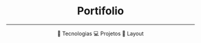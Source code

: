 <h1 align="center"> Portifolio </h1>

---

<p align="center" style="display:flex; justify-content:space-around">
  🤖 Tecnologias  
  💻 Projetos 
  🎴 Layout
</p>
